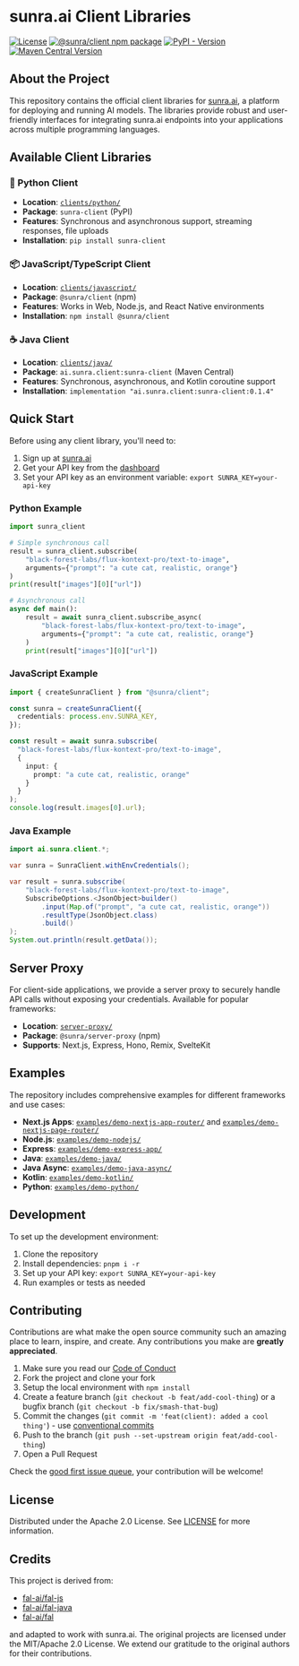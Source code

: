 # sunra.ai Client Libraries

[![License](https://img.shields.io/github/license/sunra-ai/sunra-clients?style=flat-square)](./LICENSE)
[![@sunra/client npm package](https://img.shields.io/npm/v/@sunra/client?color=%237527D7&label=JavaScript&style=flat-square)](https://www.npmjs.com/package/@sunra/client)
[![PyPI - Version](https://img.shields.io/pypi/v/sunra_client)](https://pypi.org/project/sunra_client)
[![Maven Central Version](https://img.shields.io/maven-central/v/ai.sunra.client/sunra-client)](https://search.maven.org/artifact/ai.sunra.client/sunra-client)

## About the Project

This repository contains the official client libraries for [sunra.ai](https://sunra.ai), a platform for deploying and running AI models. The libraries provide robust and user-friendly interfaces for integrating sunra.ai endpoints into your applications across multiple programming languages.

## Available Client Libraries

### 🐍 Python Client
- **Location**: [`clients/python/`](./clients/python/)
- **Package**: `sunra-client` (PyPI)
- **Features**: Synchronous and asynchronous support, streaming responses, file uploads
- **Installation**: `pip install sunra-client`

### 📦 JavaScript/TypeScript Client
- **Location**: [`clients/javascript/`](./clients/javascript/)
- **Package**: `@sunra/client` (npm)
- **Features**: Works in Web, Node.js, and React Native environments
- **Installation**: `npm install @sunra/client`

### ☕ Java Client
- **Location**: [`clients/java/`](./clients/java/)
- **Package**: `ai.sunra.client:sunra-client` (Maven Central)
- **Features**: Synchronous, asynchronous, and Kotlin coroutine support
- **Installation**: `implementation "ai.sunra.client:sunra-client:0.1.4"`

## Quick Start

Before using any client library, you'll need to:

1. Sign up at [sunra.ai](https://sunra.ai)
2. Get your API key from the [dashboard](https://sunra.ai/dashboard/keys)
3. Set your API key as an environment variable: `export SUNRA_KEY=your-api-key`

### Python Example

```python
import sunra_client

# Simple synchronous call
result = sunra_client.subscribe(
    "black-forest-labs/flux-kontext-pro/text-to-image",
    arguments={"prompt": "a cute cat, realistic, orange"}
)
print(result["images"][0]["url"])

# Asynchronous call
async def main():
    result = await sunra_client.subscribe_async(
        "black-forest-labs/flux-kontext-pro/text-to-image",
        arguments={"prompt": "a cute cat, realistic, orange"}
    )
    print(result["images"][0]["url"])
```

### JavaScript Example

```typescript
import { createSunraClient } from "@sunra/client";

const sunra = createSunraClient({
  credentials: process.env.SUNRA_KEY,
});

const result = await sunra.subscribe(
  "black-forest-labs/flux-kontext-pro/text-to-image",
  {
    input: {
      prompt: "a cute cat, realistic, orange"
    }
  }
);
console.log(result.images[0].url);
```

### Java Example

```java
import ai.sunra.client.*;

var sunra = SunraClient.withEnvCredentials();

var result = sunra.subscribe(
    "black-forest-labs/flux-kontext-pro/text-to-image",
    SubscribeOptions.<JsonObject>builder()
        .input(Map.of("prompt", "a cute cat, realistic, orange"))
        .resultType(JsonObject.class)
        .build()
);
System.out.println(result.getData());
```

## Server Proxy

For client-side applications, we provide a server proxy to securely handle API calls without exposing your credentials. Available for popular frameworks:

- **Location**: [`server-proxy/`](./server-proxy/)
- **Package**: `@sunra/server-proxy` (npm)
- **Supports**: Next.js, Express, Hono, Remix, SvelteKit

## Examples

The repository includes comprehensive examples for different frameworks and use cases:

- **Next.js Apps**: [`examples/demo-nextjs-app-router/`](./examples/demo-nextjs-app-router/) and [`examples/demo-nextjs-page-router/`](./examples/demo-nextjs-page-router/)
- **Node.js**: [`examples/demo-nodejs/`](./examples/demo-nodejs/)
- **Express**: [`examples/demo-express-app/`](./examples/demo-express-app/)
- **Java**: [`examples/demo-java/`](./examples/demo-java/)
- **Java Async**: [`examples/demo-java-async/`](./examples/demo-java-async/)
- **Kotlin**: [`examples/demo-kotlin/`](./examples/demo-kotlin/)
- **Python**: [`examples/demo-python/`](./examples/demo-python/)

## Development

To set up the development environment:

1. Clone the repository
2. Install dependencies: `pnpm i -r`
3. Set up your API key: `export SUNRA_KEY=your-api-key`
4. Run examples or tests as needed

## Contributing

Contributions are what make the open source community such an amazing place to learn, inspire, and create. Any contributions you make are **greatly appreciated**.

1. Make sure you read our [Code of Conduct](./CODE_OF_CONDUCT.md)
2. Fork the project and clone your fork
3. Setup the local environment with `npm install`
4. Create a feature branch (`git checkout -b feat/add-cool-thing`) or a bugfix branch (`git checkout -b fix/smash-that-bug`)
5. Commit the changes (`git commit -m 'feat(client): added a cool thing'`) - use [conventional commits](https://conventionalcommits.org)
6. Push to the branch (`git push --set-upstream origin feat/add-cool-thing`)
7. Open a Pull Request

Check the [good first issue queue](https://github.com/sunra-ai/sunra-clients/labels/good+first+issue), your contribution will be welcome!

## License

Distributed under the Apache 2.0 License. See [LICENSE](./LICENSE) for more information.

## Credits

This project is derived from:

- [fal-ai/fal-js](https://github.com/fal-ai/fal-js)
- [fal-ai/fal-java](https://github.com/fal-ai/fal-java)
- [fal-ai/fal](https://github.com/fal-ai/fal/tree/main/projects/fal_client)

and adapted to work with sunra.ai. The original projects are licensed under the MIT/Apache 2.0 License. We extend our gratitude to the original authors for their contributions.
